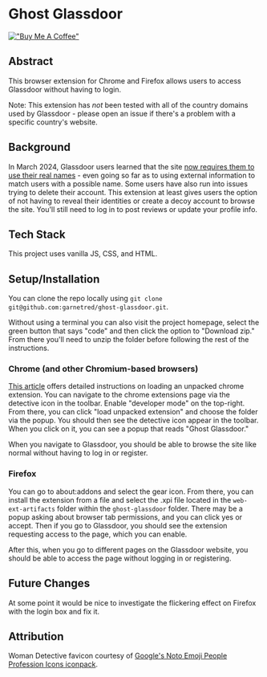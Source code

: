 # Ghost Glassdoor

[!["Buy Me A Coffee"](https://www.buymeacoffee.com/assets/img/custom_images/orange_img.png)](https://www.buymeacoffee.com/decemberthedeveloper)

## Abstract

This browser extension for Chrome and Firefox allows users to access Glassdoor without having to login.

Note: This extension has _not_ been tested with all of the country domains used by Glassdoor - please open an issue if there's a problem with a specific country's website.

## Background

In March 2024, Glassdoor users learned that the site [now requires them to use their real names](https://www.wired.com/story/glassdoor-wants-to-know-your-real-name/) - even going so far as to using external information to match users with a possible name. Some users have also run into issues trying to delete their account. This extension at least gives users the option of not having to reveal their identities or create a decoy account to browse the site. You'll still need to log in to post reviews or update your profile info.

## Tech Stack

This project uses vanilla JS, CSS, and HTML.

## Setup/Installation

You can clone the repo locally using `git clone git@github.com:garnetred/ghost-glassdoor.git`.

Without using a terminal you can also visit the project homepage, select the green button that says "code" and then click the option to "Download zip." From there you'll need to unzip the folder before following the rest of the instructions.

### Chrome (and other Chromium-based browsers)

[This article](https://developer.chrome.com/docs/extensions/mv3/getstarted/development-basics/#load-unpacked) offers detailed instructions on loading an unpacked chrome extension. You can navigate to the chrome extensions page via the detective icon in the toolbar. Enable "developer mode" on the top-right. From there, you can click "load unpacked extension" and choose the folder via the popup. You should then see the detective icon appear in the toolbar. When you click on it, you can see a popup that reads "Ghost Glassdoor."

When you navigate to Glassdoor, you should be able to browse the site like normal without having to log in or register.

### Firefox

You can go to about:addons and select the gear icon. From there, you can install the extension from a file and select the .xpi file located in the `web-ext-artifacts` folder within the `ghost-glassdoor` folder. There may be a popup asking about browser tab permissions, and you can click yes or accept. Then if you go to Glassdoor, you should see the extension requesting access to the page, which you can enable.

After this, when you go to different pages on the Glassdoor website, you should be able to access the page without logging in or registering.

## Future Changes

At some point it would be nice to investigate the flickering effect on Firefox with the login box and fix it.

## Attribution

Woman Detective favicon courtesy of [Google's Noto Emoji People Profession Icons iconpack](https://www.iconarchive.com/show/noto-emoji-people-profession-icons-by-google/10464-woman-detective-icon.html).
